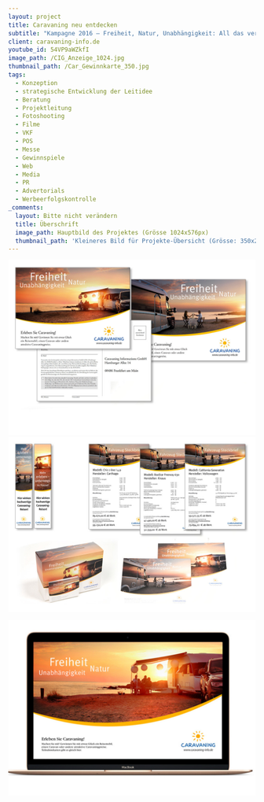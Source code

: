 ```yaml
---
layout: project
title: Caravaning neu entdecken
subtitle: "Kampagne 2016 – Freiheit, Natur, Unabhängigkeit: All das verbindet Caravaning, also Urlaub mit dem Reisemobil oder dem Wohnwagen. Vorurteile abbauen – Caravaning neu entdecken, das war die langfristige Botschaft, die die Kampagne 2016 enthalten sollte. Über die direkte Kommunikation und die Einbindung des Handels konnten die Konsumenten über diverse Maßnahmen direkt mit dem Thema konfrontiert und damit schnell überzeugt werden – dass diese Art Urlaub nicht nur Freiheit, sondern obendrein auch Luxus und Komfort jeder gewünschten Hotelkategorie bedeutet. \nHierfür wurde eine umfangreiche Kampagne kreiert. Angefangen mit der Idee und zwei Leitmotiven, für die Hauptzielgruppen \"Best Ager\" und \"Family\", wurden Drehbücher geschrieben, Locations und Models ausgesucht und die komplette Filmproduktion sowie das Shooting übernommen. Zeitgleich erfolgten die Mediaplanung, die Umsetzung des kompletten POS-Paketes für den Handel und die Anpassung aller On- und Offline-Maßnahmen.\nDie Zahlen sprechen für sich: mit 25 % mehr Messebesucher stieg die Besucherzahl des Caravan Salon 2016 auf einen neuen Höchststand. Ebenso ließ sich eine Steigerung der Page Impressions um 15 % auf gut 810 Mio. verbuchen, dank einer um gut 20 % gesteigerten Berichterstattung mit einer Gesamtauflage von knapp 39 Mio. Ausgaben.\nAber nicht nur die Zugriffszahlen auf caravaning-info.de steigen stetig, auch die Neuzulassungen von Freizeitfahrzeugen jagen seit Monaten von Rekord zu Rekord. So stiegen die Neuzulassungen bei den Reisemobilen um 31,3 %, bei den Caravans um 13,2 %. \n\nUns haben Entwicklung und Realisierung unglaublich Spaß gemacht. Der Kunde durfte sich sowohl über die Auszeichnung als \"Verband des Jahres\" als auch über den \"Oscar\" der Caravaning-Branche freuen."
client: caravaning-info.de
youtube_id: 54VP9aWZkfI
image_path: /CIG_Anzeige_1024.jpg
thumbnail_path: /Car_Gewinnkarte_350.jpg
tags:
  - Konzeption
  - strategische Entwicklung der Leitidee
  - Beratung
  - Projektleitung
  - Fotoshooting
  - Filme
  - VKF
  - POS
  - Messe
  - Gewinnspiele
  - Web
  - Media
  - PR
  - Advertorials
  - Werbeerfolgskontrolle
_comments:
  layout: Bitte nicht verändern
  title: Überschrift
  image_path: Hauptbild des Projektes (Grösse 1024x576px)
  thumbnail_path: 'Kleineres Bild für Projekte-Übersicht (Grösse: 350x250px)'
---
```



![](/uploads/versions/cig2-2---x----1024-724x---.jpg)![](/uploads/versions/cig2-4---x0-0-1024-724-1024-724x---.jpg)

![](/uploads/versions/cig2-5---x112-0-799-565-1024-724x---.jpg)